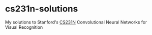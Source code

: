 # cs231n-solutions
My solutions to Stanford's [CS231N](http://cs231n.github.io/) Convolutional Neural Networks for Visual Recognition
